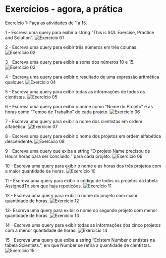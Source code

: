 # Exercícios - agora, a prática

Exercício 1: Faça as atividades de 1 a 15.

1 - Escreva uma query para exibir a string “This is SQL Exercise, Practice and Solution”.
![Exercício 01](https://github.com/brunaLoyola/trybe-exercises/assets/51630262/46fd8dbe-5f4c-46c1-ad9c-b1000245606e)

2 - Escreva uma query para exibir três números em três colunas.
![Exercício 02](https://github.com/brunaLoyola/trybe-exercises/assets/51630262/a12c7b23-5dc8-4bd7-89ba-2d5383dd7ddc)

3 - Escreva uma query para exibir a soma dos números 10 e 15.
![Exercício 03](https://github.com/brunaLoyola/trybe-exercises/assets/51630262/c160ebd4-81d6-4f37-b2d3-d867f31dae17)

4 - Escreva uma query para exibir o resultado de uma expressão aritmética qualquer.
![Exercício 04](https://github.com/brunaLoyola/trybe-exercises/assets/51630262/fab0e23e-72fd-478b-8921-e62c11c23348)

5 - Escreva uma query para exibir todas as informações de todos os cientistas.
![Exercício 05](https://github.com/brunaLoyola/trybe-exercises/assets/51630262/3b0cb70b-a2d1-415f-b03e-78f7232b6cf7)

6 - Escreva uma query para exibir o nome como “Nome do Projeto” e as horas como “Tempo de Trabalho” de cada projeto.
![Exercício 06](https://github.com/brunaLoyola/trybe-exercises/assets/51630262/ff0a88fc-a50b-4d61-b15f-f85d525b6470)

7 - Escreva uma query para exibir o nome dos cientistas em ordem alfabética.
![Exercício 07](https://github.com/brunaLoyola/trybe-exercises/assets/51630262/22bd47aa-6b4a-48ab-bc51-d54369843111)

8 - Escreva uma query para exibir o nome dos projetos em ordem alfabética descendente.
![Exercício 08](https://github.com/brunaLoyola/trybe-exercises/assets/51630262/91e1d6fd-f17b-4aef-ad08-1874e00eed18)

9 - Escreva uma query que exiba a string “O projeto Name precisou de Hours horas para ser concluído.” para cada projeto.
![Exercício 09](https://github.com/brunaLoyola/trybe-exercises/assets/51630262/2d1aabe2-559c-4d57-bd78-ea2047ca17dc)

10 - Escreva uma query para exibir o nome e as horas dos três projetos com a maior quantidade de horas.
![Exercício 10](https://github.com/brunaLoyola/trybe-exercises/assets/51630262/878d899e-5a8d-465e-951d-76806e23606b)

11 - Escreva uma query para exibir o código de todos os projetos da tabela AssignedTo sem que haja repetições.
![Exercício 11](https://github.com/brunaLoyola/trybe-exercises/assets/51630262/c9441928-fe8e-4a69-bb23-b34afe6c35d4)

12 - Escreva uma query para exibir o nome do projeto com maior quantidade de horas.
![Exercício 12](https://github.com/brunaLoyola/trybe-exercises/assets/51630262/7265e538-90a0-4604-963a-6631eef85c86)

13- Escreva uma query para exibir o nome do segundo projeto com menor quantidade de horas.
![Exercício 13](https://github.com/brunaLoyola/trybe-exercises/assets/51630262/e6c3f6ad-bf64-41b3-83d9-35ae10a7f5cd)

14 - Escreva uma query para exibir todas as informações dos cinco projetos com a menor quantidade de horas.
![Exercício 14](https://github.com/brunaLoyola/trybe-exercises/assets/51630262/c59eb9ea-ad19-493d-85e6-8da123c60063)

15 - Escreva uma query que exiba a string “Existem Number cientistas na tabela Scientists.”, em que Number se refira a quantidade de cientistas.
![Exercício 15](https://github.com/brunaLoyola/trybe-exercises/assets/51630262/a80b0e7c-6f81-45bb-9206-6cc101baf3fe)